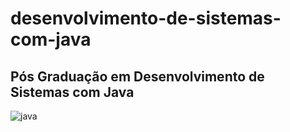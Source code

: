 # desenvolvimento-de-sistemas-com-java
## Pós Graduação em Desenvolvimento de Sistemas com Java
![java](/home/developer/Documentos/pos-graduacao/desenvolvimento-de-sistemas-com-java/imagens/java.png)